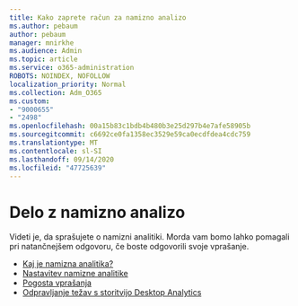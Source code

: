 ```yaml
---
title: Kako zaprete račun za namizno analizo
ms.author: pebaum
author: pebaum
manager: mnirkhe
ms.audience: Admin
ms.topic: article
ms.service: o365-administration
ROBOTS: NOINDEX, NOFOLLOW
localization_priority: Normal
ms.collection: Adm_O365
ms.custom:
- "9000655"
- "2498"
ms.openlocfilehash: 00a15b83c1bdb4b480b3e25d297b4e7afe58905b
ms.sourcegitcommit: c6692ce0fa1358ec3529e59ca0ecdfdea4cdc759
ms.translationtype: MT
ms.contentlocale: sl-SI
ms.lasthandoff: 09/14/2020
ms.locfileid: "47725639"
---
```

# <a name="working-with-desktop-analytics"></a>Delo z namizno analizo

Videti je, da sprašujete o namizni analitiki. Morda vam bomo lahko pomagali pri natančnejšem odgovoru, če boste odgovorili svoje vprašanje.

- [Kaj je namizna analitika?](https://docs.microsoft.com/configmgr/desktop-analytics/overview)
- [Nastavitev namizne analitike](https://docs.microsoft.com/configmgr/desktop-analytics/set-up)
- [Pogosta vprašanja](https://docs.microsoft.com/configmgr/desktop-analytics/faq)
- [Odpravljanje težav s storitvijo Desktop Analytics](https://docs.microsoft.com/configmgr/desktop-analytics/troubleshooting)